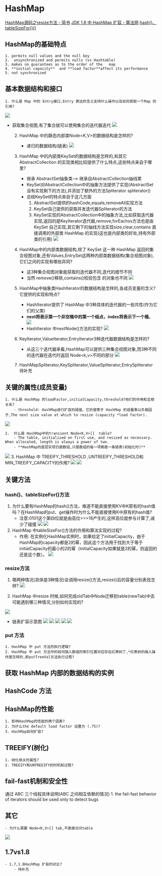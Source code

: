 # HashMap
[HashMap源码之resize方法 - 简书](https://www.jianshu.com/p/4fc089ca25dd)
[JDK 1.8 中 HashMap 扩容 - 算法网](http://ddrv.cn/a/234367)
[hash()、tableSizeFor()()](https://blog.csdn.net/fan2012huan/article/details/51097331)
## HashMap的基础特点
	1. permits null values and the null key
	2.  unsynchronized and permits nulls (vs Hashtable)
	3. makes no guarantees as to the order of the   map
	4. **initial capacity**  and **load factor**affect its performance
	5. not synchronized

## 基本数据结构和接口
	1. 什么是 Map 中的 Entry接口,Entry 表达的含义支持什么操作以及如何获取一个Map 的引用?
![](HashMap/url.jpg)
- 获取集合视图,有了集合就可以使用集合的迭代器迭代
![](HashMap/C95BFC29-5513-4702-A388-8B42B595D2F3.png)

	2. HashMap 中的静态内部类Node<K,V>的数据结构是怎样的?
		- 递归的数据结构(链表)
![](HashMap/A5B79ABC-3BAA-4572-9314-8A24ACBA054A.png) 
	3. HashMap 中的内部类KeySet的数据结构是怎样的,和其它AbstractCollection 的实现类相比较提供了什么特点,这些特点来自于哪里?
		- 继承 AbstractSet抽象类—> 继承自AbstractCollection抽线累
		- KeySet对AbstractCollection中的抽象方法提供了实现(AbstractSet没有实现剩下的方法),并添加了额外的方法Spliterator<K> spliterator()
		- 总结KeySet的特点来自于这几方面
			1. AbstractSet提供的hashCode,equals,removeAll实现方法
			2. KeySet自己提供的获取并发迭代器Spliterator的方法
			3. KeySet实现的AbstractCollection中的抽象方法,比如获取迭代器实现,返回的是KeyIterator迭代器,remove,forEachss方法也是由 KeySet 自己实现,其它剩下的抽线方法实现size,clear,contains 直接调用的外部类 HashMap 的实现(这也是内部类的好处,持有外部类的引用)
![](HashMap/DB3DDD54-51DE-4F54-92EB-750865A314AE.png)
	4. HashMap中的内部类数据结构,除了 KeySet 这一种 HashMap 返回的集合视图对象,还有Values,EntrySet这两种内部类数据结构(集合视图对象),它们之间的实现有哪些异同?
		-  这3种集合视图对象能获取的迭代器不同,迭代的细节不同
		- 当然 remove()移除,contains()校验包含 的对象也不同
![](HashMap/60B179F9-4E4E-4F18-912E-BAE73438408E.png)
	5. HashMap中抽象类HashIterator的数据结构是怎样的,各成员变量的含义?它提供的实现和特点?
		- HashIterator提供了 HashMap 中3种具体的迭代器的一些共性(作为它们的父类)
		- **next将表示第一个非空桶中的第一个结点，index将表示下一个桶**。
![](HashMap/BE66A21F-8ECA-4D54-9DA6-2B6E56411FE5.png)
		- HashIterator 中nextNode()方法的实现?
![](HashMap/8DF53F3E-ED04-4887-9040-8A3E5EFF4CA6.png)

	6. KeyIterator,ValueIterator,EntryIterator3种迭代器数据结构是怎样的?
		-  从这三个迭代器来看,HashMap可以提供三种集合视图对象,而3种不同的迭代器在迭代时返回 Node<k,v>不同的部分
![](HashMap/A112D80B-06CB-4CA3-B2D3-F858D345F9E9.png)

	7. HashMapSpliterator,KeySpliterator,ValueSpliterator,EntrySpliterator 待补充



## 关键的属性(成员变量)
	1. 什么是 HashMap 的loadFactor,initialCapacity,threshold?他们的作用和互相关系?
		- threshold: HashMap进行扩容的阈值，它的值等于 HashMap 的容量乘以负载因子,The next size value at which to resize (capacity *load factor).
![](HashMap/url.png)

	2.  什么是 HashMap中的transient Node<K,V>[]  table?
		- The table, initialized on first use, and resized as necessary. When allocated, length is always a power of two.
		- **HashMap的底层实现仍是数组,只是数组的每一项都是一条链表(初始化时)**
![](HashMap/url%202.jpg)
	3. HashMap 中 TREEIFY_THRESHOLD ,UNTREEIFY_THRESHOLD和MIN_TREEIFY_CAPACITY的作用?
![](HashMap/27063A0A-F3D8-43B7-A6C4-62941FC103D7.png)
![](HashMap/3561298E-96B7-4F6D-BE2A-00BB2471F72F.png)

## 关键方法
### hash()、tableSizeFor()方法
1. 为什么要有HashMap的hash()方法，难道不能直接使用KV中K原有的hash值吗？在HashMap的put、get操作时为什么不能直接使用K中原有的hash值?
	- 注意:0101这个第四位就是由高位>>>16产生的,这样高位就参与计算了,减少了碰撞
![](HashMap/CDE9997E-6505-4FEF-B302-3F2BA6D16EFE.png)
![](HashMap/FDAB1F01-DF08-4EAB-A8ED-CACE9A01BC77.png)
2. HashMap 中tableSizeFor()方法的作用和算法实现的过程?
	- 作用: 在实例化HashMap实例时，如果给定了initialCapacity，由于HashMap的capacity都是2的幂，因此这个方法用于找到大于等于initialCapacity的最小的2的幂（initialCapacity如果就是2的幂，则返回的还是这个数）。
![](HashMap/0E7306FA-D012-43E3-8FD2-C2C08745249F.png)


### resize方法
1. 哪两种情况(具体是3种情况)会调用resize()方法,resize()后的容量分别表现怎样?
![](HashMap/39323DC7-EDBC-4B72-80B1-9BB52A7D51D2.png)

2. HashMap 中resize 时候,如何完成oldTab中Node迁移到table(newTab)中去可能遇到哪三种情况,分别如何实现的?

![](HashMap/58F19611-BA2C-4F60-AAB4-96A7B7AD63A2.png)
- 链表扩容示意图
![](HashMap/519be432-d93c-11e4-85bb-dff0a03af9d3.png)
![](HashMap/17145701-8f7c6a1b2062212a.png)
![](HashMap/070E9364-3CDA-4685-9DAC-609FC3DCBE8B.png)
![](HashMap/zA3ENz.png)
![](HashMap/qn34qsnq0r4249psn0q5s604o3po08op.jpg.gif)

### put 方法
	1. HashMap 中 put 方法的执行逻辑?
	2. HashMap 中 put 方法中的如何插入数组的索引位置对应存在红黑树了,*红黑树的插入操作是怎样的,即putTreeVal方法执行过程?


## 获取 HashMap 内部的数据结构的实例



## HashCode 方法
## HashMap的性能
	1. 影响HashMap的性能的两个因素?
	2. 为什么the default load factor 设置为 (.75)?
	3. HashMap如何扩容?


## TREEIFY(树化)
	1. 树化相关的属性?
	2. TREEIFY和UNTREEIFY的时机和过程?



## fail-fast机制和安全性
通过 ABC 三个线程具体说明(ABC 之间相互依赖的情况)
	1. the fail-fast behavior of iterators should be used only to detect bugs



## 其它
	- 为什么需要 Node<K,V>[] tab,不直接访问table






![](HashMap/2ead182893de70e85e71ef3dbd0c5b36.jpg.png)
## 1.7vs1.8
	- 1.7,1.8HashMap 扩容的对比?
		- 待补充